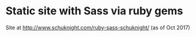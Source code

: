 # Static site with Sass via ruby gems

Site at http://www.schuknight.com/ruby-sass-schuknight/ (as of Oct 2017)
